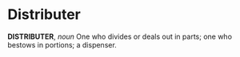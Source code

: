 # Distributer

**DISTRIBUTER**, _noun_ One who divides or deals out in parts; one who bestows in portions; a dispenser.